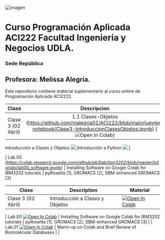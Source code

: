  
![imagen](https://user-images.githubusercontent.com/8738096/161391140-fffc587b-935e-4418-bb73-ca9645b1bf05.png)
# Curso Programación Aplicada ACI222 Facultad Ingeniería y Negocios UDLA. 
### Sede República

## Profesora: Melissa Alegría. 

Este repositorio contiene material suplementario al curso online de Programación Aplicada ACI2222.

| Clase| Descripcion      
|:--------------------|:--------------------:|
| Clase 3 (02 Abril)  |1.1 Clases-Objetos (https://github.com/malegria01/ACI222/blob/main/jupyter-notebook/Clase3-IntroduccionClasesObjetos.ipynb) [![Open In Colab](https://colab.research.google.com/assets/colab-badge.svg)]




Introducción a Clases y Objetos <a href="https://github.com/malegria01/ACI222/blob/main/jupyter-notebook/Clase3-IntroduccionClasesObjetos.ipynb"> <img src='https://colab.research.google.com/assets/colab-badge.svg' /> </a> Introducción a Python <a href="https://github.com/malegria01/ACI222/blob/main/jupyter-notebook/Clase3-IntroduccionPython1.ipynb"> <img src='https://colab.research.google.com/assets/colab-badge.svg' /> </a> |

| Lab.00 (https://colab.research.google.com/github/pb3lab/ibm3202/blob/master/tutorials/lab00_software.ipynb) | Installing Software on Google Colab for IBM3202 tutorials                           | pyRosetta [1], GROMACS [2], SBM-enhanced GROMACS [3]              


| Clase  | Description                           | Material                                                  |
|--------|-------------------------------------------------------------------------------------|-------------------------------------------------------|
| Clase 3 (02 Abril) |  Introducción a Clases y Objetos | [![Open In Colab](https://colab.research.google.com/assets/colab-badge.svg)](https://github.com/malegria01/ACI222/blob/main/jupyter-notebook/Clase3-IntroduccionClasesObjetos.ipynb)




| Lab.00 [![Open In Colab](https://colab.research.google.com/assets/colab-badge.svg)](https://colab.research.google.com/github/pb3lab/ibm3202/blob/master/tutorials/lab00_software.ipynb) | Installing Software on Google Colab for IBM3202 tutorials                           | pyRosetta [1], GROMACS [2], SBM-enhanced GROMACS [3]                                                        |
| Lab.01 [![Open In Colab](https://colab.research.google.com/assets/colab-badge.svg)](https://colab.research.google.com/github/pb3lab/ibm3202/blob/master/tutorials/lab01_intro.ipynb) | Warm-up on Colab and Brief Review of Biomolecular Databases                         |                                                                                                             |
